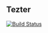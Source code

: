 ## Tezter

[![Build Status](https://travis-ci.org/djzt/tezter.svg)](https://travis-ci.org/djzt/tezter)
